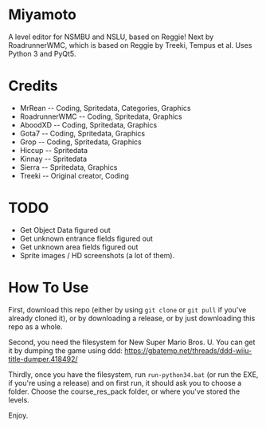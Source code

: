 # Miyamoto
A level editor for NSMBU and NSLU, based on Reggie! Next by RoadrunnerWMC, which is based on Reggie by Treeki, Tempus et al. Uses Python 3 and PyQt5.

# Credits
- MrRean -- Coding, Spritedata, Categories, Graphics
- RoadrunnerWMC -- Coding, Spritedata, Graphics
- AboodXD -- Coding, Spritedata, Graphics
- Gota7 -- Coding, Spritedata, Graphics
- Grop -- Coding, Spritedata, Graphics
- Hiccup -- Spritedata
- Kinnay -- Spritedata
- Sierra -- Spritedata, Graphics
- Treeki -- Original creator, Coding

# TODO
- Get Object Data figured out
- Get unknown entrance fields figured out
- Get unknown area fields figured out
- Sprite images / HD screenshots (a lot of them).

# How To Use
First, download this repo (either by using ```git clone``` or ```git pull``` if you've already cloned it), or by downloading a release, or by just downloading this repo as a whole.

Second, you need the filesystem for New Super Mario Bros. U. You can get it by dumping the game using ddd: https://gbatemp.net/threads/ddd-wiiu-title-dumper.418492/

Thirdly, once you have the filesystem, run ```run-python34.bat``` (or run the EXE, if you're using a release) and on first run, it should ask you to choose a folder. Choose the course_res_pack folder, or where you've stored the levels.

Enjoy.
